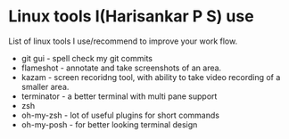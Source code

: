# Linux tools I(Harisankar P S) use

List of linux tools I use/recommend to improve your work flow.

* git gui - spell check my git commits
* flameshot - annotate and take screenshots of an area.
* kazam - screen recoridng tool, with ability to take video recording of a smaller area.
* terminator - a better terminal with multi pane support
* zsh
* oh-my-zsh - lot of useful plugins for short commands
* oh-my-posh - for better looking terminal design
